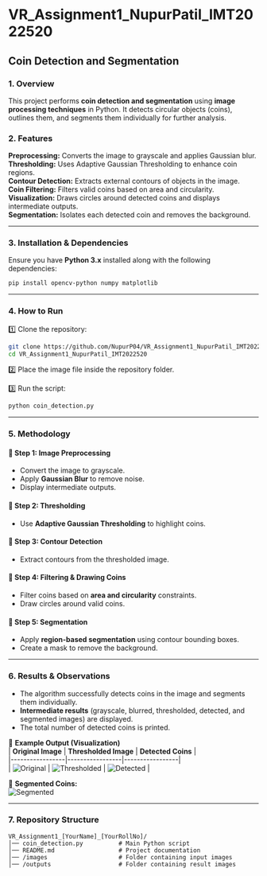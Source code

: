 
# **VR_Assignment1_NupurPatil_IMT2022520**  
## **Coin Detection and Segmentation**  

### **1. Overview**  
This project performs **coin detection and segmentation** using **image processing techniques** in Python. It detects circular objects (coins), outlines them, and segments them individually for further analysis.  

### **2. Features**  
 **Preprocessing:** Converts the image to grayscale and applies Gaussian blur.  
 **Thresholding:** Uses Adaptive Gaussian Thresholding to enhance coin regions.  
 **Contour Detection:** Extracts external contours of objects in the image.  
 **Coin Filtering:** Filters valid coins based on area and circularity.  
 **Visualization:** Draws circles around detected coins and displays intermediate outputs.  
 **Segmentation:** Isolates each detected coin and removes the background.  

---

### **3. Installation & Dependencies**  
Ensure you have **Python 3.x** installed along with the following dependencies:  
```bash
pip install opencv-python numpy matplotlib
```

---

### **4. How to Run**  
1️⃣ Clone the repository:  
```bash
git clone https://github.com/NupurP04/VR_Assignment1_NupurPatil_IMT2022520.git  
cd VR_Assignment1_NupurPatil_IMT2022520
```

2️⃣ Place the image file inside the repository folder.  

3️⃣ Run the script:  
```bash
python coin_detection.py
```

---

### **5. Methodology**  
#### **🔹 Step 1: Image Preprocessing**  
- Convert the image to grayscale.  
- Apply **Gaussian Blur** to remove noise.  
- Display intermediate outputs.  

#### **🔹 Step 2: Thresholding**  
- Use **Adaptive Gaussian Thresholding** to highlight coins.  

#### **🔹 Step 3: Contour Detection**  
- Extract contours from the thresholded image.  

#### **🔹 Step 4: Filtering & Drawing Coins**  
- Filter coins based on **area and circularity** constraints.  
- Draw circles around valid coins.  

#### **🔹 Step 5: Segmentation**  
- Apply **region-based segmentation** using contour bounding boxes.  
- Create a mask to remove the background.  

---

### **6. Results & Observations**  
- The algorithm successfully detects coins in the image and segments them individually.  
- **Intermediate results** (grayscale, blurred, thresholded, detected, and segmented images) are displayed.  
- The total number of detected coins is printed.  

📌 **Example Output (Visualization)**  
| **Original Image** | **Thresholded Image** | **Detected Coins** |  
|-----------------|-----------------|-----------------|  
| ![Original](outputs/original.jpg) | ![Thresholded](outputs/thresholded.jpg) | ![Detected](outputs/detected.jpg) |  

📌 **Segmented Coins:**  
![Segmented](outputs/segmented.jpg)  

---

### **7. Repository Structure**  
```
VR_Assignment1_[YourName]_[YourRollNo]/
│── coin_detection.py          # Main Python script  
│── README.md                  # Project documentation  
│── /images                    # Folder containing input images  
│── /outputs                   # Folder containing result images  
```

